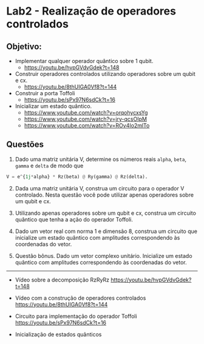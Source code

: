 # Lab2 - Realização de operadores controlados

## Objetivo:
- Implementar qualquer operador quântico sobre 1 qubit.
  - https://youtu.be/hvpGVdvGdek?t=148
- Construir operadores controlados utilizando operadores sobre um qubit e cx.
  - https://youtu.be/8thUIGA0Vf8?t=144
- Construir a porta Toffoli
  - https://youtu.be/sPx97N6sdCk?t=16
- Inicializar um estado quântico.
  - https://www.youtube.com/watch?v=orqohycxsYg
  - https://www.youtube.com/watch?v=jry-qcsOIpM
  - https://www.youtube.com/watch?v=ROv4Io2mlTo

## Questões
1. Dado uma matriz unitária V, determine os números reais `alpha`, `beta`, `gamma` e `delta` de modo que
```python
V = e^{1j*alpha} * Rz(beta) @ Ry(gamma) @ Rz(delta).
```



2. Dada uma matriz unitária V, construa um circuito para o operador V controlado. Nesta questão você pode utilizar apenas operadores sobre um qubit e cx.



3. Utilizando apenas operadores sobre um qubit e cx, construa um circuito quântico que tenha a ação do operador Toffoli.


4. Dado um vetor real com norma 1 e dimensão 8, construa um circuito que inicialize um estado quântico com amplitudes correspondendo às coordenadas do vetor.

5. Questão bônus. Dado um vetor complexo unitário. Inicialize um estado quântico com amplitudes correspondendo às coordenadas do vetor.

----------
- Vídeo sobre a decomposição RzRyRz https://youtu.be/hvpGVdvGdek?t=148

- Vídeo com a construção de operadores controlados https://youtu.be/8thUIGA0Vf8?t=144

- Circuito para implementação do operador Toffoli https://youtu.be/sPx97N6sdCk?t=16

- Inicialização de estados quânticos
